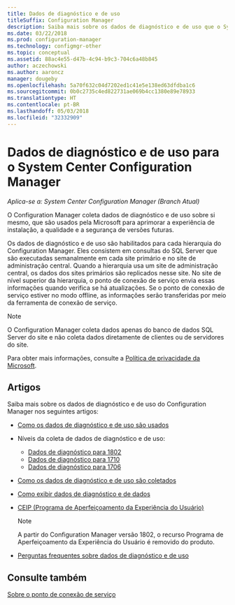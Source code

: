 ```yaml
---
title: Dados de diagnóstico e de uso
titleSuffix: Configuration Manager
description: Saiba mais sobre os dados de diagnóstico e de uso que o System Center Configuration Manager coleta sobre si mesmo.
ms.date: 03/22/2018
ms.prod: configuration-manager
ms.technology: configmgr-other
ms.topic: conceptual
ms.assetid: 88ac4e55-d47b-4c94-b9c3-704c6a48b845
author: aczechowski
ms.author: aaroncz
manager: dougeby
ms.openlocfilehash: 5a70f632c04d7202ed1c41e5e138ed63dfdba1c6
ms.sourcegitcommit: 0b0c2735c4ed822731ae069b4cc1380e89e78933
ms.translationtype: HT
ms.contentlocale: pt-BR
ms.lasthandoff: 05/03/2018
ms.locfileid: "32332909"
---
```

# <a name="diagnostics-and-usage-data-for-system-center-configuration-manager"></a>Dados de diagnóstico e de uso para o System Center Configuration Manager

*Aplica-se a: System Center Configuration Manager (Branch Atual)*

O Configuration Manager coleta dados de diagnóstico e de uso sobre si mesmo, que são usados pela Microsoft para aprimorar a experiência de instalação, a qualidade e a segurança de versões futuras.  

 Os dados de diagnóstico e de uso são habilitados para cada hierarquia do Configuration Manager. Eles consistem em consultas do SQL Server que são executadas semanalmente em cada site primário e no site de administração central. Quando a hierarquia usa um site de administração central, os dados dos sites primários são replicados nesse site. No site de nível superior da hierarquia, o ponto de conexão de serviço envia essas informações quando verifica se há atualizações. Se o ponto de conexão de serviço estiver no modo offline, as informações serão transferidas por meio da ferramenta de conexão de serviço.  

> [!NOTE]  
>  O Configuration Manager coleta dados apenas do banco de dados SQL Server do site e não coleta dados diretamente de clientes ou de servidores do site.  

 Para obter mais informações, consulte a [Política de privacidade da Microsoft](https://go.microsoft.com/fwlink/?LinkID=626527).  

## <a name="articles"></a>Artigos
 Saiba mais sobre os dados de diagnóstico e de uso do Configuration Manager nos seguintes artigos:  

-   [Como os dados de diagnóstico e de uso são usados](../../../core/plan-design/diagnostics/how-diagnostics-and-usage-data-is-used.md)  

-   Níveis da coleta de dados de diagnóstico e de uso:
    - [Dados de diagnóstico para 1802](/sccm/core/plan-design/diagnostics/levels-of-diagnostic-usage-data-collection-1802)  
    - [Dados de diagnóstico para 1710](/sccm/core/plan-design/diagnostics/levels-of-diagnostic-usage-data-collection-1710)  
    - [Dados de diagnóstico para 1706](/sccm/core/plan-design/diagnostics/levels-of-diagnostic-usage-data-collection-1706)    

<!--
    - [Diagnostic data for 1702](/sccm/core/plan-design/diagnostics/levels-of-diagnostic-usage-data-collection-1702)      
    - [Diagnostic data for 1610](/sccm/core/plan-design/diagnostics/levels-of-diagnostic-usage-data-collection-1610)  
    - [Diagnostic data for  1606](/sccm/core/plan-design/diagnostics/levels-of-diagnostic-usage-data-collection-1606)    
    - [Diagnostic data for 1602](/sccm/core/plan-design/diagnostics/levels-of-diagnostic-usage-data-collection-1602)
    - [Diagnostic data for  1511](/sccm/core/plan-design/diagnostics/levels-of-diagnostic-usage-data-collection-1511)
-->

-   [Como os dados de diagnóstico e de uso são coletados](../../../core/plan-design/diagnostics/how-diagnostics-and-usage-data-is-collected.md)  

-   [Como exibir dados de diagnóstico e de dados](../../../core/plan-design/diagnostics/view-diagnostics-and-usage-data.md)  

-   [CEIP (Programa de Aperfeiçoamento da Experiência do Usuário)](../../../core/plan-design/diagnostics/customer-experience-improvement-program-ceip.md)  

     > [!Note]  
     > A partir do Configuration Manager versão 1802, o recurso Programa de Aperfeiçoamento da Experiência do Usuário é removido do produto.


-   [Perguntas frequentes sobre dados de diagnóstico e de uso](../../../core/understand/frequently-asked-questions-about-diagnostics-and-usage-data.md)  

## <a name="see-also"></a>Consulte também  
 [Sobre o ponto de conexão de serviço](../../../core/servers/deploy/configure/about-the-service-connection-point.md)
